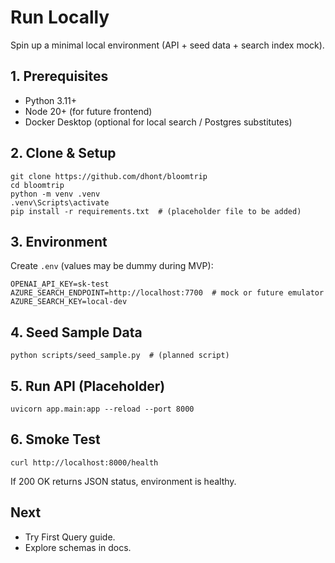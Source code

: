 # Run Locally

Spin up a minimal local environment (API + seed data + search index mock).

## 1. Prerequisites
- Python 3.11+
- Node 20+ (for future frontend)
- Docker Desktop (optional for local search / Postgres substitutes)

## 2. Clone & Setup
```
git clone https://github.com/dhont/bloomtrip
cd bloomtrip
python -m venv .venv
.venv\Scripts\activate
pip install -r requirements.txt  # (placeholder file to be added)
```

## 3. Environment
Create `.env` (values may be dummy during MVP):
```
OPENAI_API_KEY=sk-test
AZURE_SEARCH_ENDPOINT=http://localhost:7700  # mock or future emulator
AZURE_SEARCH_KEY=local-dev
```

## 4. Seed Sample Data
```
python scripts/seed_sample.py  # (planned script)
```

## 5. Run API (Placeholder)
```
uvicorn app.main:app --reload --port 8000
```

## 6. Smoke Test
```
curl http://localhost:8000/health
```

If 200 OK returns JSON status, environment is healthy.

## Next
- Try First Query guide.
- Explore schemas in docs.

